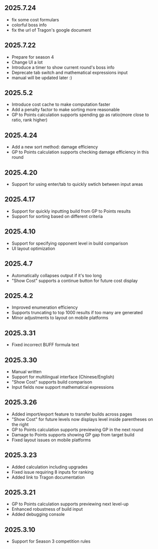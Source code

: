 ## 2025.7.24

+ fix some cost formulars
+ colorful boss info
+ fix the url of Tragon's google document

## 2025.7.22

+ Prepare for season 4
+ Change UI a lot
+ Introduce a timer to show current round's boss info
+ Deprecate tab switch and mathematical expressions input
+ manual will be updated later :)

## 2025.5.2

+ Introduce cost cache to make computation faster
+ Add a penalty factor to make sorting more reasonable
+ GP to Points calculation supports spending gp as ratio(more close to ratio, rank higher)

## 2025.4.24

+ Add a new sort method: damage efficiency
+ GP to Points calculation supports checking damage efficiency in this round

## 2025.4.20

+ Support for using enter/tab to quickly swtich between input areas

## 2025.4.17

+ Support for quickly inputting build from GP to Points results
+ Support for sorting based on different criteria

## 2025.4.10

+ Support for specifying opponent level in build comparison
+ UI layout optimization

## 2025.4.7

+ Automatically collapses output if it's too long
+ "Show Cost" supports a continue button for future cost display

## 2025.4.2

+ Improved enumeration efficiency
+ Supports truncating to top 1000 results if too many are generated
+ Minor adjustments to layout on mobile platforms

## 2025.3.31

+ Fixed incorrect BUFF formula text

## 2025.3.30

+ Manual written
+ Support for multilingual interface (Chinese/English)
+ "Show Cost" supports build comparison
+ Input fields now support mathematical expressions

## 2025.3.26

+ Added import/export feature to transfer builds across pages
+ "Show Cost" for future levels now displays level inside parentheses on the right
+ GP to Points calculation supports previewing GP in the next round
+ Damage to Points supports showing GP gap from target build
+ Fixed layout issues on mobile platforms

## 2025.3.23

+ Added calculation including upgrades
+ Fixed issue requiring 8 inputs for ranking
+ Added link to Tragon documentation

## 2025.3.21

+ GP to Points calculation supports previewing next level-up
+ Enhanced robustness of build input
+ Added debugging console

## 2025.3.10

+ Support for Season 3 competition rules